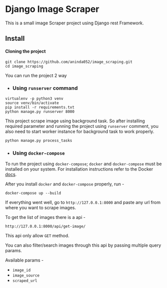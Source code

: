 # Django Image Scraper

This is a small image Scraper  project using Django rest Framework.

## Install

#### Cloning the project

```angular2html
git clone https://github.com/aninda052/image_scraping.git
cd image_scraping
```

You can run the project 2 way

- ###  Using `runserver`  command

```
virtualenv -p python3 venv
source venv/bin/activate
pip install -r requirements.txt
python manage.py runserver 8000
```

This project scrape image using background task. So after installing 
required parameter and running the project using  `runserver` 
comment, you also need to start worker instance for background task to work properly.

``
python manage.py process_tasks
``

- ### Using `docker-compose`

To run the project using `docker-compose`; `docker` and `docker-compose` must be installed on your system. 
For installation instructions refer to the Docker [docs](https://docs.docker.com/compose/install/).

After you install `docker` and `docker-compose` properly, run -

```angular2html
docker-compose up --build
```

If everything went well, go to `http://127.0.0.1:8000` and paste any url from where you want to scrape images.

To get the list of images there is a api -

```angular2html
http://127.0.0.1:8000/api/get-image/
```

This api only allow `GET` method.

You can also filter/search images through this api by passing multiple query params.

Available params - 

- `image_id`
- `image_source`
- `scraped_url`






